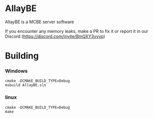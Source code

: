 # AllayBE
AllayBE is a MCBE server software

If you encounter any memory leaks, make a PR to fix it or report it in our Discord (https://discord.com/invite/BmQXY3vvvp)

# Building

### Windows
```
cmake -DCMAKE_BUILD_TYPE=Debug
msbuild AllayBE.sln
```

### linux
```
cmake -DCMAKE_BUILD_TYPE=Debug
make
```
